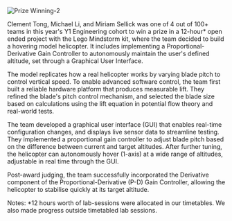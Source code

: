 ![Prize Winning-2](https://github.com/user-attachments/assets/c7963c2d-9cf7-4025-af4a-a55a5cdba5b6)

Clement Tong, Michael Li, and Miriam Sellick was one of 4 out of 100+ teams in this year's Y1 Engineering cohort to win a prize in a 12-hour* open ended project with the Lego Mindstorm kit, where the team decided to build a hovering model helicopter. It includes implementing a Proportional-Derivative Gain Controller to autonomously maintain the user's defined altitude, set through a Graphical User Interface.
 
The model replicates how a real helicopter works by varying blade pitch to control vertical speed. To enable advanced software control, the team first built a reliable hardware platform that produces measurable lift. They refined the blade's pitch control mechanism, and selected the blade size based on calculations using the lift equation in potential flow theory and real-world tests. 
 
The team developed a graphical user interface (GUI) that enables real-time configuration changes, and displays live sensor data to streamline testing. They implemented a proportional gain controller to adjust blade pitch based on the difference between current and target altitudes. After further tuning, the helicopter can autonomously hover (1-axis) at a wide range of altitudes, adjustable in real time through the GUI. 

Post-award judging, the team successfully incorporated the Derivative component of the Proportional-Derivative (P-D) Gain Controller, allowing the helicopter to stabilise quickly at its target altitude.

Notes:
*12 hours worth of lab-sessions were allocated in our timetables. We also made progress outside timetabled lab sessions.
